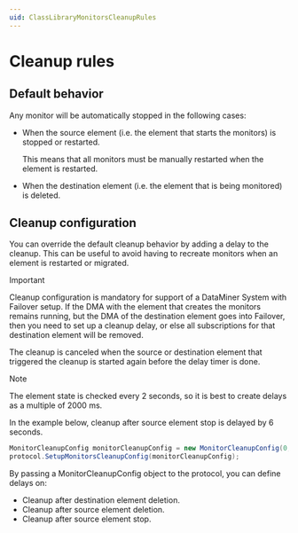 ```yaml
---
uid: ClassLibraryMonitorsCleanupRules
---
```


# Cleanup rules

## Default behavior

Any monitor will be automatically stopped in the following cases:

- When the source element (i.e. the element that starts the monitors) is stopped or restarted.

  This means that all monitors must be manually restarted when the element is restarted.

- When the destination element (i.e. the element that is being monitored) is deleted.

## Cleanup configuration

You can override the default cleanup behavior by adding a delay to the cleanup. This can be useful to avoid having to recreate monitors when an element is restarted or migrated.

> [!IMPORTANT]
> Cleanup configuration is mandatory for support of a DataMiner System with Failover setup. If the DMA with the element that creates the monitors remains running, but the DMA of the destination element goes into Failover, then you need to set up a cleanup delay, or else all subscriptions for that destination element will be removed.

The cleanup is canceled when the source or destination element that triggered the cleanup is started again before the delay timer is done.

> [!NOTE]
> The element state is checked every 2 seconds, so it is best to create delays as a multiple of 2000 ms.

In the example below, cleanup after source element stop is delayed by 6 seconds.

```csharp
MonitorCleanupConfig monitorCleanupConfig = new MonitorCleanupConfig(0, 0, 6000);
protocol.SetupMonitorsCleanupConfig(monitorCleanupConfig);
```

By passing a MonitorCleanupConfig object to the protocol, you can define delays on:

- Cleanup after destination element deletion.
- Cleanup after source element deletion.
- Cleanup after source element stop.
